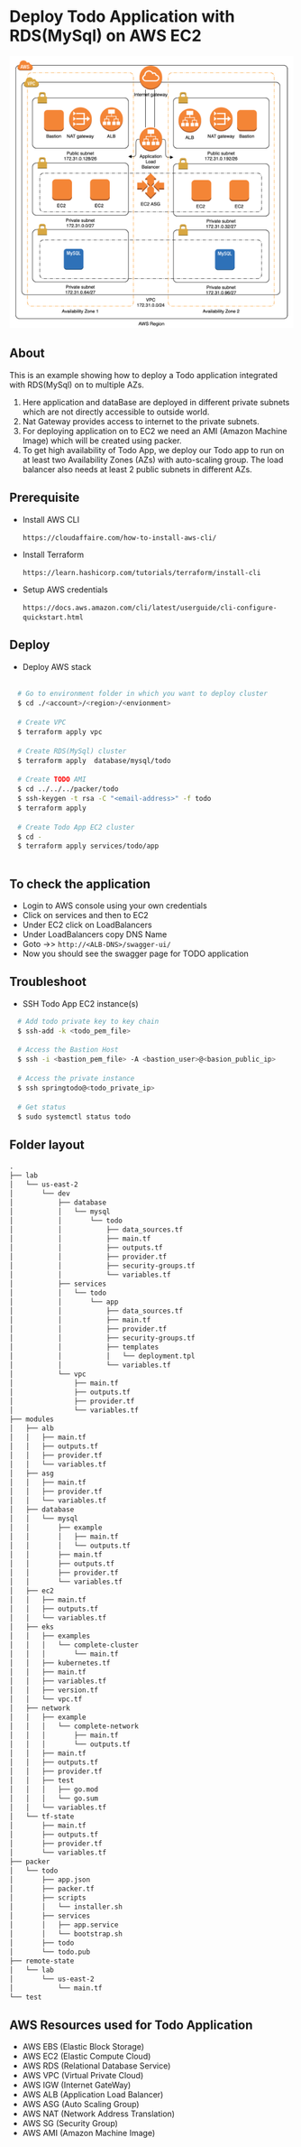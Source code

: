 # Deploy Todo Application with RDS(MySql) on AWS EC2

![Todo-RDS-MySql-EC2](todo_phase_1.png)

## About ##
This is an example showing how to deploy a Todo application integrated with RDS(MySql) on to multiple AZs.

1. Here application  and dataBase are deployed in different private subnets which are not directly accessible to outside world.
2. Nat Gateway provides access to internet to the private subnets.
3. For deploying application on to EC2 we need an AMI (Amazon Machine Image) which will be created using packer.
4. To get high availability of Todo App, we deploy our Todo app to run on at least two Availability Zones (AZs) with auto-scaling group. The load balancer also needs at least 2 public subnets in different AZs.

## Prerequisite ##

- Install AWS CLI

  `https://cloudaffaire.com/how-to-install-aws-cli/`
  
- Install Terraform

  `https://learn.hashicorp.com/tutorials/terraform/install-cli`
  
- Setup AWS credentials

  `https://docs.aws.amazon.com/cli/latest/userguide/cli-configure-quickstart.html`

## Deploy ##

- Deploy AWS stack

```bash 
  
  # Go to environment folder in which you want to deploy cluster
  $ cd ./<account>/<region>/<envionment>
  
  # Create VPC
  $ terraform apply vpc 
  
  # Create RDS(MySql) cluster
  $ terraform apply  database/mysql/todo
  
  # Create TODO AMI
  $ cd ../../../packer/todo 
  $ ssh-keygen -t rsa -C "<email-address>" -f todo
  $ terraform apply 
  
  # Create Todo App EC2 cluster
  $ cd -
  $ terraform apply services/todo/app
    
```

## To check the application ##

- Login to AWS console using your own credentials
- Click on  services and then to EC2
- Under EC2 click on LoadBalancers
- Under LoadBalancers copy DNS Name
- Goto ->> `http://<ALB-DNS>/swagger-ui/`
- Now you should see the swagger page for TODO application


## Troubleshoot ##

- SSH Todo App EC2 instance(s)

```bash
  # Add todo private key to key chain
  $ ssh-add -k <todo_pem_file>
   
  # Access the Bastion Host
  $ ssh -i <bastion_pem_file> -A <bastion_user>@<basion_public_ip>
   
  # Access the private instance
  $ ssh springtodo@<todo_private_ip>
   
  # Get status
  $ sudo systemctl status todo

```

## Folder layout 
```
.
├── lab
│   └── us-east-2
│       └── dev
│           ├── database
│           │   └── mysql
│           │       └── todo
│           │           ├── data_sources.tf
│           │           ├── main.tf
│           │           ├── outputs.tf
│           │           ├── provider.tf
│           │           ├── security-groups.tf
│           │           └── variables.tf
│           ├── services
│           │   └── todo
│           │       └── app
│           │           ├── data_sources.tf
│           │           ├── main.tf
│           │           ├── provider.tf
│           │           ├── security-groups.tf
│           │           ├── templates
│           │           │   └── deployment.tpl
│           │           └── variables.tf
│           └── vpc
│               ├── main.tf
│               ├── outputs.tf
│               ├── provider.tf
│               └── variables.tf
├── modules
│   ├── alb
│   │   ├── main.tf
│   │   ├── outputs.tf
│   │   ├── provider.tf
│   │   └── variables.tf
│   ├── asg
│   │   ├── main.tf
│   │   ├── provider.tf
│   │   └── variables.tf
│   ├── database
│   │   └── mysql
│   │       ├── example
│   │       │   ├── main.tf
│   │       │   └── outputs.tf
│   │       ├── main.tf
│   │       ├── outputs.tf
│   │       ├── provider.tf
│   │       └── variables.tf
│   ├── ec2
│   │   ├── main.tf
│   │   ├── outputs.tf
│   │   └── variables.tf
│   ├── eks
│   │   ├── examples
│   │   │   └── complete-cluster
│   │   │       └── main.tf
│   │   ├── kubernetes.tf
│   │   ├── main.tf
│   │   ├── variables.tf
│   │   ├── version.tf
│   │   └── vpc.tf
│   ├── network
│   │   ├── example
│   │   │   └── complete-network
│   │   │       ├── main.tf
│   │   │       └── outputs.tf
│   │   ├── main.tf
│   │   ├── outputs.tf
│   │   ├── provider.tf
│   │   ├── test
│   │   │   ├── go.mod
│   │   │   └── go.sum
│   │   └── variables.tf
│   └── tf-state
│       ├── main.tf
│       ├── outputs.tf
│       ├── provider.tf
│       └── variables.tf
├── packer
│   └── todo
│       ├── app.json
│       ├── packer.tf
│       ├── scripts
│       │   └── installer.sh
│       ├── services
│       │   ├── app.service
│       │   └── bootstrap.sh
│       ├── todo
│       └── todo.pub
├── remote-state
│   └── lab
│       └── us-east-2
│           └── main.tf
└── test
```


## AWS Resources used for Todo Application

- AWS EBS (Elastic Block Storage)
- AWS EC2 (Elastic Compute Cloud)
- AWS RDS (Relational Database Service)
- AWS VPC (Virtual Private Cloud)
- AWS IGW (Internet GateWay)
- AWS ALB (Application Load Balancer)
- AWS ASG (Auto Scaling Group)
- AWS NAT (Network Address Translation)
- AWS SG  (Security Group)
- AWS AMI (Amazon Machine Image)
